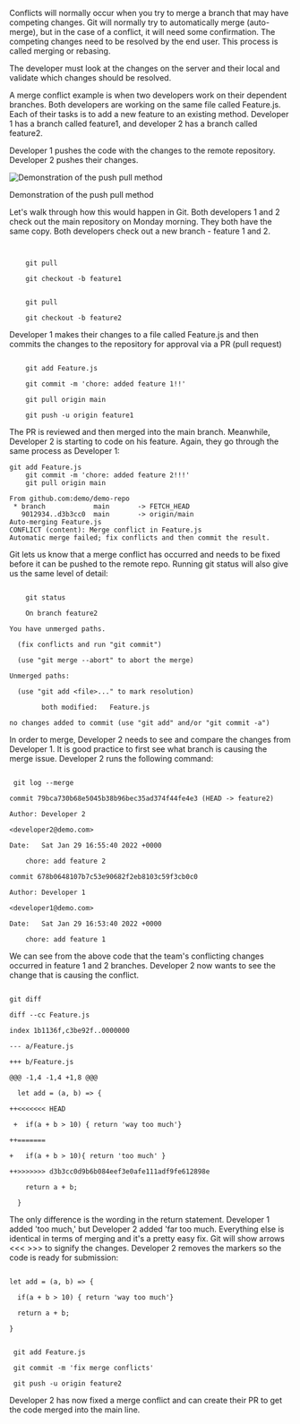 Conflicts will normally occur when you try to merge a branch that may have competing changes. Git will normally try to automatically merge (auto-merge), but in the case of a conflict, it will need some confirmation. The competing changes need to be resolved by the end user. This process is called merging or rebasing.

The developer must look at the changes on the server and their local and validate which changes should be resolved.

A merge conflict example is when two developers work on their dependent branches. Both developers are working on the same file called Feature.js. Each of their tasks is to add a new feature to an existing method. Developer 1 has a branch called feature1, and developer 2 has a branch called feature2.

Developer 1 pushes the code with the changes to the remote repository. Developer 2 pushes their changes.

![Demonstration of the push pull method](https://d3c33hcgiwev3.cloudfront.net/imageAssetProxy.v1/Bz5YfyUrQc--WH8lK0HPiw_d02204967097487387f76af89cc8c5e1_Push_Pull_img.png?expiry=1704326400000&hmac=apGauqEGV3-Bzg9cy3HQjPB7W2LWeYoFpgdOHjgJH8o)

Demonstration of the push pull method

Let's walk through how this would happen in Git. Both developers 1 and 2 check out the main repository on Monday morning. They both have the same copy. Both developers check out a new branch - feature 1 and 2.

```


    git pull

    git checkout -b feature1

```

```

    git pull

    git checkout -b feature2
```

Developer 1 makes their changes to a file called Feature.js and then commits the changes to the repository for approval via a PR (pull request)
```

    git add Feature.js

    git commit -m 'chore: added feature 1!!'

    git pull origin main

    git push -u origin feature1
```

The PR is reviewed and then merged into the main branch. Meanwhile, Developer 2 is starting to code on his feature. Again, they go through the same process as Developer 1:

```
git add Feature.js
    git commit -m 'chore: added feature 2!!!'
    git pull origin main

From github.com:demo/demo-repo
 * branch            main       -> FETCH_HEAD
   9012934..d3b3cc0  main       -> origin/main
Auto-merging Feature.js
CONFLICT (content): Merge conflict in Feature.js
Automatic merge failed; fix conflicts and then commit the result.
```

Git lets us know that a merge conflict has occurred and needs to be fixed before it can be pushed to the remote repo. Running git status will also give us the same level of detail:

```

    git status

    On branch feature2

You have unmerged paths.

  (fix conflicts and run "git commit")

  (use "git merge --abort" to abort the merge)

Unmerged paths:

  (use "git add <file>..." to mark resolution)

        both modified:   Feature.js

no changes added to commit (use "git add" and/or "git commit -a")
```

In order to merge, Developer 2 needs to see and compare the changes from Developer 1. It is good practice to first see what branch is causing the merge issue. Developer 2 runs the following command:
```

 git log --merge

commit 79bca730b68e5045b38b96bec35ad374f44fe4e3 (HEAD -> feature2)

Author: Developer 2 

<developer2@demo.com>

Date:   Sat Jan 29 16:55:40 2022 +0000

    chore: add feature 2

commit 678b0648107b7c53e90682f2eb8103c59f3cb0c0

Author: Developer 1 

<developer1@demo.com>

Date:   Sat Jan 29 16:53:40 2022 +0000

    chore: add feature 1
```

We can see from the above code that the team's conflicting changes occurred in feature 1 and 2 branches. Developer 2 now wants to see the change that is causing the conflict.

```

git diff

diff --cc Feature.js

index 1b1136f,c3be92f..0000000

--- a/Feature.js

+++ b/Feature.js

@@@ -1,4 -1,4 +1,8 @@@

  let add = (a, b) => {

++<<<<<<< HEAD

 +  if(a + b > 10) { return 'way too much'}

++=======

+   if(a + b > 10){ return 'too much' }

++>>>>>>> d3b3cc0d9b6b084eef3e0afe111adf9fe612898e

    return a + b;

  }
```

The only difference is the wording in the return statement. Developer 1 added 'too much,' but Developer 2 added 'far too much. Everything else is identical in terms of merging and it's a pretty easy fix. Git will show arrows <<< >>> to signify the changes. Developer 2 removes the markers so the code is ready for submission:
```

let add = (a, b) => {

  if(a + b > 10) { return 'way too much'}

  return a + b;

}

```
```

 git add Feature.js

 git commit -m 'fix merge conflicts'

 git push -u origin feature2
```


Developer 2 has now fixed a merge conflict and can create their PR to get the code merged into the main line.